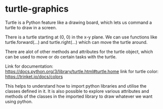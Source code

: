 # turtle-graphics

Turtle is a Python feature like a drawing board, which lets us command a turtle to draw in a screen. 

There is a turtle starting at (0, 0) in the x-y plane. We can use functions like turtle.forward(…) and turtle.right(…) which can move the turtle around.

There are alot of other methods and attributes for the turtle object, which can be used to move or do certain tasks with the turtle.

Link for documentation: https://docs.python.org/3/library/turtle.html#turtle.home 
link for turtle color: https://trinket.io/docs/colors

This helps to understand how to import python libraries and utilise the classes defined in it. It is also possible to explore various attributes and methods of the classes in the imported library to draw whatever we want using python.
